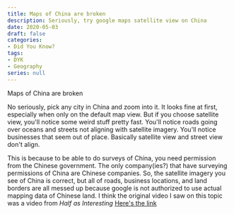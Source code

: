 ```yaml
---
title: Maps of China are broken
description: Seriously, try google maps satellite view on China
date: 2020-05-03
draft: false
categories:
- Did You Know?
tags:
- DYK
- Geography
series: null
---
```


Maps of China are broken

No seriously, pick any city in China and zoom into it. It looks fine at first, especially when only on the default map view. But if you choose satellite view, you'll notice some weird stuff pretty fast. You'll notice roads going over oceans and streets not aligning with satellite imagery. You'll notice businesses that seem out of place. Basically satellite view and street view don't align.

This is because to be able to do surveys of China, you need permission from the Chinese government. The only company(ies?) that have surveying permissions of China are Chinese companies. So, the satellite imagery you see of China is correct, but all of roads, business locations, and land borders are all messed up because google is not authorized to use actual mapping data of Chinese land. I think the original video I saw on this topic was a video from *Half as Interesting* [Here's the link](https://www.youtube.com/watch?v=L9Di-UVC-_4)
